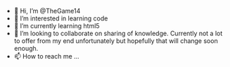 - 👋 Hi, I’m @TheGame14
- 👀 I’m interested in learning code
- 🌱 I’m currently learning html5
- 💞️ I’m looking to collaborate on sharing of knowledge. Currently not a lot to offer from my end unfortunately but hopefully that will change soon enough.
- 📫 How to reach me ...

<!---
TheGame14/TheGame14 is a ✨ special ✨ repository because its `README.md` (this file) appears on your GitHub profile.
You can click the Preview link to take a look at your changes.
--->
